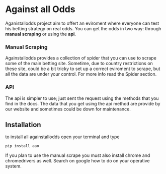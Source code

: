 # Against all Odds

Aganistallodds project aim to offert an eviroment where everyone can test his betting strategy on real odds.
You can get the odds in two way: through **manual scraping** or using the **api**.

### Manual Scraping
Againstallodds provides a collection of spider that you can use to scrape some of the main betting site. Sometime, due to country restrictions on these site, could be a bit tricky to set up a correct eviroment to scrape, but all the data are under your control. For more info read the Spider section.

### API
The api is simpler to use; just sent the request using the methods that you find in the docs. The data that you get using the api method are provide by our website and sometimes could be down for maintenance.


## Installation

to install all againstallodds open your terminal and type

```
pip install aao
```

If you plan to use the manual scrape you must also install chrome and chromedrivers as well. Search on google how to do on your operative system.
